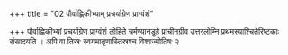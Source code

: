 +++
title = "02 पौर्वाह्णिकीभ्याम् प्रचर्याग्रेण प्राग्वंशं"

+++
पौर्वाह्णिकीभ्यां प्रचर्याग्रेण प्राग्वंशं लोहिते चर्मण्यानडुहे प्राचीनग्रीव उत्तरलोम्नि प्रथमस्याश्चितेरिष्टकाः संसादयति । अपि वा तिस्रः स्वयमातृणास्तिस्रश्च विश्वज्योतिषः २